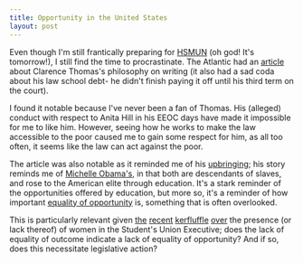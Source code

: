 ```yaml
---
title: Opportunity in the United States
layout: post
---
```


Even though I'm still frantically preparing for [HSMUN](hsmun.org) (oh god! It's tomorrow!), I still find the time to procrastinate. The Atlantic had an [article](http://www.theatlantic.com/politics/archive/2013/02/why-clarence-thomas-uses-simple-words-in-his-opinions/273326/) about Clarence Thomas's philosophy on writing (it also had a sad coda about his law school debt- he didn't finish paying it off until his third term on the court). 

I found it notable because I've never been a fan of Thomas. His (alleged) conduct with respect to Anita Hill in his EEOC days have made it impossible for me to like him. However, seeing how he works to make the law accessible to the poor caused me to gain some respect for him, as all too often, it seems like the law can act against the poor. 

The article was also notable as it reminded me of his [upbringing](http://en.wikipedia.org/wiki/Clarence_thomas); his story reminds me of [Michelle Obama's](http://en.wikipedia.org/wiki/Michelle_Obama#Family_and_education), in that both are descendants of slaves, and rose to the American elite through education. It's a stark reminder of the opportunities offered by education, but more so, it's a reminder of how important [equality of opportunity](http://en.wikipedia.org/wiki/Equal_opportunity) is, something that is often overlooked. 

This is particularly relevant given [the](http://www.thewandereronline.com/2013/02/18/why-the-su-elections-require-serious-reflection-by-emerson-csorba/) [recent](http://www.thewandereronline.com/2013/02/20/not-enough-female-leaders-take-a-page-from-nursings-book-i-by-maggie-danko/) [kerfluffle](http://www.thewandereronline.com/2013/02/20/confidence-is-key-to-becoming-a-woman-on-top-by-sydney-rudko/) [over](http://www.thewandereronline.com/2013/02/19/barriers-to-running-its-not-a-womens-issue-by-navneet-khinda/) the presence (or lack thereof) of women in the Student's Union Executive; does the lack of equality of outcome indicate a lack of equality of opportunity? And if so, does this necessitate legislative action?

